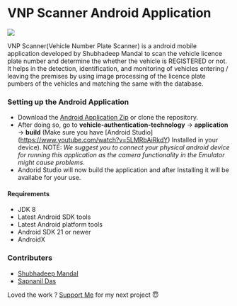 # VNP Scanner Android Application

<a><img src="https://github.com/shubhadeepmandal394/vehicle-authentication-technology/blob/master/assets/img/application_icon.jpg"></a>

VNP Scanner(Vehicle Number Plate Scanner) is a android mobile application developed by Shubhadeep Mandal to scan the vehicle licence plate number and determine the whether the vehicle is REGISTERED or not. It helps in the detection, identification, and monitoring of vehicles entering / leaving the premises by using image processing of the licence plate pumbers of the vehicles and matching the same with the database.

### Setting up the Android Application

- Download the [Android Application Zip](https://raw.github.com/shubhadeepmandal394/test/blob/master/assets/zip/VNP_Scanner_v0.01.0.zip) or clone the repository.
- After doing so, go to **vehicle-authentication-technology** -> **application** -> **build** (Make sure you have [Android Studio]              (https://www.youtube.com/watch?v=5LMRbAiRkdY) Installed in your device).
NOTE: *We suggest you to connect your physical android device for running this application as the camera functionality in the Emulator might cause problems*.
- Andorid Studio will now build the application and after Installing it will be availabe for your use.

#### Requirements

- JDK 8
- Latest Android SDK tools
- Latest Android platform tools
- Android SDK 21 or newer
- AndroidX

### Contributers
- [Shubhadeep Mandal](https://github.com/shubhadeepmandal394)
- [Sapnanil Das](https://github.com/sapnanil7)

Loved the work ? [Support Me](https://paypal.me/shubhadeepmandal394?locale.x=en_GB) for my next project 😇